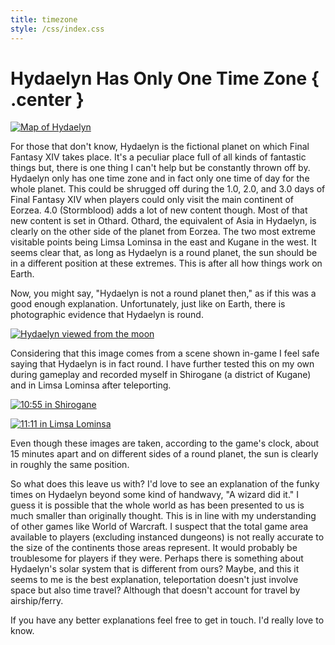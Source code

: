 ```yaml
---
title: timezone
style: /css/index.css
---
```


# Hydaelyn Has Only One Time Zone { .center }

<p class="center"><a href="/blog/img/hydaelynmap.png"><img class="frame" src="/blog/img/hydaelynmap_small.png" alt="Map of Hydaelyn" title="Map of Hydaelyn" /></a></p>

For those that don't know, Hydaelyn is the fictional planet on which Final Fantasy XIV takes place. It's a peculiar place full of all kinds of fantastic things but, there is one thing I can't help but be constantly thrown off by. Hydaelyn only has one time zone and in fact only one time of day for the whole planet. This could be shrugged off during the 1.0, 2.0, and 3.0 days of Final Fantasy XIV when players could only visit the main continent of Eorzea. 4.0 (Stormblood) adds a lot of new content though. Most of that new content is set in Othard. Othard, the equivalent of Asia in Hydaelyn, is clearly on the other side of the planet from Eorzea. The two most extreme visitable points being Limsa Lominsa in the east and Kugane in the west. It seems clear that, as long as Hydaelyn is a round planet, the sun should be in a different position at these extremes. This is after all how things work on Earth.

Now, you might say, "Hydaelyn is not a round planet then," as if this was a good enough explanation. Unfortunately, just like on Earth, there is photographic evidence that Hydaelyn is round.

<p class="center"><a href="/blog/img/hydaelynspace.png"><img class="frame" src="/blog/img/hydaelynspace.png" alt="Hydaelyn viewed from the moon" title="Hydaelyn viewed from the moon" /></a></p>

Considering that this image comes from a scene shown in-game I feel safe saying that Hydaelyn is in fact round. I have further tested this on my own during gameplay and recorded myself in Shirogane (a district of Kugane) and in Limsa Lominsa after teleporting.

<p class="center"><a href="/blog/img/ffxiv_10172017_181153.png"><img class="frame" src="/blog/img/ffxiv_10172017_181153.png" alt="10:55 in Shirogane" title="10:55 in Shirogane" /></a></p>

<p class="center"><a href="/blog/img/ffxiv_10172017_181239.png"><img class="frame" src="/blog/img/ffxiv_10172017_181239.png" alt="11:11 in Limsa Lominsa" title="11:11 in Limsa Lominsa" /></a></p>

Even though these images are taken, according to the game's clock, about 15 minutes apart and on different sides of a round planet, the sun is clearly in roughly the same position.

So what does this leave us with? I'd love to see an explanation of the funky times on Hydaelyn beyond some kind of handwavy, "A wizard did it." I guess it is possible that the whole world as has been presented to us is much smaller than originally thought. This is in line with my understanding of other games like World of Warcraft. I suspect that the total game area available to players (excluding instanced dungeons) is not really accurate to the size of the continents those areas represent. It would probably be troublesome for players if they were. Perhaps there is something about Hydaelyn's solar system that is different from ours? Maybe, and this it seems to me is the best explanation, teleportation doesn't just involve space but also time travel? Although that doesn't account for travel by airship/ferry.

If you have any better explanations feel free to get in touch. I'd really love to know.